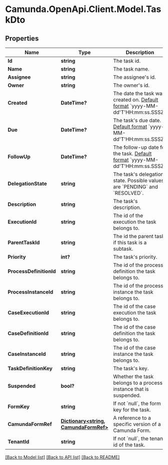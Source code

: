 # Camunda.OpenApi.Client.Model.TaskDto

## Properties

Name | Type | Description | Notes
------------ | ------------- | ------------- | -------------
**Id** | **string** | The task id. | [optional] 
**Name** | **string** | The task name. | [optional] 
**Assignee** | **string** | The assignee&#39;s id. | [optional] 
**Owner** | **string** | The owner&#39;s id. | [optional] 
**Created** | **DateTime?** | The date the task was created on. [Default format](https://docs.camunda.org/manual/7.17/reference/rest/overview/date-format/) &#x60;yyyy-MM-dd&#39;T&#39;HH:mm:ss.SSSZ&#x60;. | [optional] 
**Due** | **DateTime?** | The task&#39;s due date. [Default format](https://docs.camunda.org/manual/7.17/reference/rest/overview/date-format/) &#x60;yyyy-MM-dd&#39;T&#39;HH:mm:ss.SSSZ&#x60;. | [optional] 
**FollowUp** | **DateTime?** | The follow-up date for the task. [Default format](https://docs.camunda.org/manual/7.17/reference/rest/overview/date-format/) &#x60;yyyy-MM-dd&#39;T&#39;HH:mm:ss.SSSZ&#x60;. | [optional] 
**DelegationState** | **string** | The task&#39;s delegation state. Possible values are &#x60;PENDING&#x60; and &#x60;RESOLVED&#x60;. | [optional] 
**Description** | **string** | The task&#39;s description. | [optional] 
**ExecutionId** | **string** | The id of the execution the task belongs to. | [optional] 
**ParentTaskId** | **string** | The id the parent task, if this task is a subtask. | [optional] 
**Priority** | **int?** | The task&#39;s priority. | [optional] 
**ProcessDefinitionId** | **string** | The id of the process definition the task belongs to. | [optional] 
**ProcessInstanceId** | **string** | The id of the process instance the task belongs to. | [optional] 
**CaseExecutionId** | **string** | The id of the case execution the task belongs to. | [optional] 
**CaseDefinitionId** | **string** | The id of the case definition the task belongs to. | [optional] 
**CaseInstanceId** | **string** | The id of the case instance the task belongs to. | [optional] 
**TaskDefinitionKey** | **string** | The task&#39;s key. | [optional] 
**Suspended** | **bool?** | Whether the task belongs to a process instance that is suspended. | [optional] 
**FormKey** | **string** | If not &#x60;null&#x60;, the form key for the task. | [optional] 
**CamundaFormRef** | [**Dictionary&lt;string, CamundaFormRef&gt;**](CamundaFormRef.md) | A reference to a specific version of a Camunda Form. | [optional] 
**TenantId** | **string** | If not &#x60;null&#x60;, the tenant id of the task. | [optional] 

[[Back to Model list]](../README.md#documentation-for-models) [[Back to API list]](../README.md#documentation-for-api-endpoints) [[Back to README]](../README.md)

